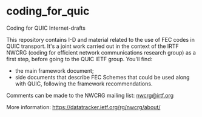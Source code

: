 # coding_for_quic
Coding for QUIC Internet-drafts

This repository contains I-D and material related to the use of FEC codes in QUIC transport.
It's a joint work carried out in the context of the IRTF NWCRG (coding for efficient network communications research group) as a first step, before going to the QUIC IETF group.
You'll find:

- the main framework document;
- side documents that describe FEC Schemes that could be used along with QUIC, following the framework recommendations.

Comments can be made to the NWCRG mailing list: nwcrg@irtf.org

More information: https://datatracker.ietf.org/rg/nwcrg/about/
